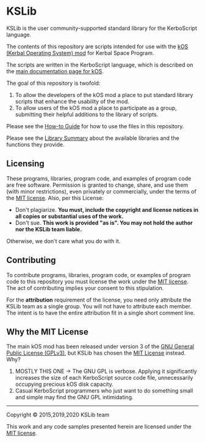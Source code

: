 # KSLib

KSLib is the user community-supported standard library for the KerboScript language.

The contents of this repository are scripts intended for use
with the [kOS (Kerbal Operating System) mod](https://github.com/KSP-KOS/KOS)
for Kerbal Space Program.

The scripts are written in the KerboScript language, which is described
on the [main documentation page for kOS](https://ksp-kos.github.io/KOS_DOC/).

The goal of this repository is twofold:

1. To allow the developers of the kOS mod a place to put standard
     library scripts that enhance the usability of the mod.
2. To allow users of the kOS mod a place to participate as a group,
     submitting their helpful additions to the library of scripts.

Please see the [How-to Guide](HOWTO.md) for how to use the files in this
repository.

Please see the [Library Summary](SUMMARY.md) about the available libraries and the
functions they provide.

## Licensing

These programs, libraries, program code, and examples of program code are free software.  Permission is granted to change, share, and use them (with minor restrictions), even privately or commercially, under the terms of the [MIT license](LICENSE).  Also, per this License:

* Don't plagiarize.  **You must, include the copyright and license notices in all copies or substantial uses of the work.**
* Don't sue.  **This work is provided "as is". You may not hold the author nor the KSLib team liable.**

Otherwise, we don't care what you do with it.

## Contributing

To contribute programs, libraries, program code, or examples of program code to this repository you must license the work under the [MIT license](LICENSE).  The act of contributing implies your consent to this stipulation.

For the **attribution** requirement of the license, you need only
attribute the KSLib team as a single group.  You will not have to
attribute each member.  The intent is to have
the entire attribution fit in a single short comment line.

## Why the MIT License

The main kOS mod has been released under version 3 of the [GNU General Public License (GPLv3)](https://www.gnu.org/licenses/gpl-3.0.html), but KSLib has chosen the [MIT License](LICENSE) instead.  Why?

1. MOSTLY THIS ONE -> The GNU GPL is verbose.  Applying it significantly increases the size of each KerboScript source code file, unnecessarily occupying precious kOS disk capacity.
2. Casual KerboScript programmers who just want to do something small and simple may find the GNU GPL intimidating.

---
Copyright © 2015,2019,2020 KSLib team

This work and any code samples presented herein are licensed under the [MIT license](../LICENSE).
